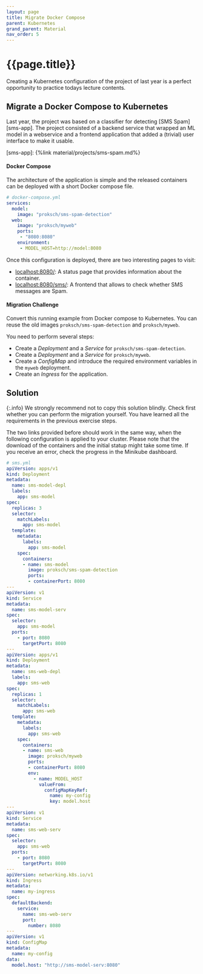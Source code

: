 ```yaml
---
layout: page
title: Migrate Docker Compose
parent: Kubernetes
grand_parent: Material
nav_order: 5
---
```


# {{page.title}}

Creating a Kubernetes configuration of the project of last year is a perfect opportunity to practice todays lecture contents.

## Migrate a Docker Compose to Kubernetes

Last year, the project was based on a classifier for detecting [SMS Spam][sms-app].
The project consisted of a backend service that wrapped an ML model in a webservice and a frontend application that added a (trivial) user interface to make it usable.

[sms-app]: {%link material/projects/sms-spam.md%}

#### Docker Compose

The architecture of the application is simple and the released containers can be deployed with a short Docker compose file.

```yml
# docker-compose.yml
services:
  model:
    image: "proksch/sms-spam-detection"
  web:
    image: "proksch/myweb"
    ports:
     - "8080:8080"
    environment:
     - MODEL_HOST=http://model:8080
```

Once this configuration is deployed, there are two interesting pages to visit:

- [localhost:8080/](http://localhost:8080/): A status page that provides information about the container.
- [localhost:8080/sms/](http://localhost:8080/sms/): A frontend that allows to check whether SMS messages are Spam.


#### Migration Challenge

Convert this running example from Docker compose to Kubernetes.
You can reuse the old images `proksch/sms-spam-detection` and `proksch/myweb`.

You need to perform several steps:

- Create a *Deployment* and a *Service* for `proksch/sms-spam-detection`.
- Create a *Deployment* and a *Service* for `proksch/myweb`.
- Create a *ConfigMap* and introduce the required environment variables in the `myweb` deployment.
- Create an *Ingress* for the application.


## Solution

{:.info}
We strongly recommend not to copy this solution blindly.
Check first whether you can perform the migration yourself.
You have learned all the requirements in the previous exercise steps.

The two links provided before should work in the same way, when the following configuration is applied to your cluster.
Please note that the download of the containers and the initial statup might take some time.
If you receive an error, check the progress in the Minikube dashboard.

```yml
# sms.yml
apiVersion: apps/v1
kind: Deployment
metadata:
  name: sms-model-depl
  labels:
    app: sms-model
spec:
  replicas: 3
  selector:
    matchLabels:
      app: sms-model
  template:
    metadata:
      labels:
        app: sms-model
    spec:
      containers:
      - name: sms-model
        image: proksch/sms-spam-detection
        ports:
        - containerPort: 8080
---
apiVersion: v1
kind: Service
metadata:
  name: sms-model-serv
spec:
  selector:
    app: sms-model
  ports:
    - port: 8080
      targetPort: 8080
---
apiVersion: apps/v1
kind: Deployment
metadata:
  name: sms-web-depl
  labels:
    app: sms-web
spec:
  replicas: 1
  selector:
    matchLabels:
      app: sms-web
  template:
    metadata:
      labels:
        app: sms-web
    spec:
      containers:
      - name: sms-web
        image: proksch/myweb
        ports:
        - containerPort: 8080
        env:
          - name: MODEL_HOST
            valueFrom:
              configMapKeyRef:
                name: my-config
                key: model.host
---
apiVersion: v1
kind: Service
metadata:
  name: sms-web-serv
spec:
  selector:
    app: sms-web
  ports:
    - port: 8080
      targetPort: 8080
---
apiVersion: networking.k8s.io/v1
kind: Ingress
metadata:
  name: my-ingress
spec:
  defaultBackend:
    service:
      name: sms-web-serv
      port:
        number: 8080
---
apiVersion: v1
kind: ConfigMap
metadata:
  name: my-config
data:
  model.host: "http://sms-model-serv:8080"
```


